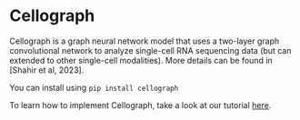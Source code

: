 # Cellograph

Cellograph is a graph neural network model that uses a two-layer graph convolutional network to analyze single-cell RNA sequencing data (but can extended to other single-cell modalities). More details can be found in [Shahir et al, 2023].

You can install using `pip install cellograph`

To learn how to implement Cellograph, take a look at our tutorial [here](https://github.com/jashahir/cellograph/blob/main/CellographHumanOrganoid.ipynb).
